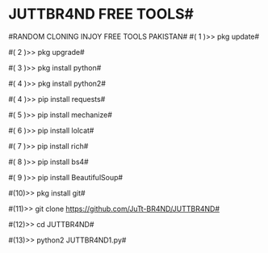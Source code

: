 # JUTTBR4ND FREE TOOLS#
#RANDOM CLONING INJOY FREE TOOLS PAKISTAN#
#( 1 )>> pkg update#

#( 2 )>> pkg upgrade#

#( 3 )>> pkg install python#

#( 4 )>> pkg install python2#

#( 4 )>> pip install requests#

#( 5 )>> pip install mechanize#

#( 6 )>> pip install lolcat#

#( 7 )>> pip install rich#

#( 8 )>> pip install bs4#

#( 9 )>> pip install BeautifulSoup#

#(10)>> pkg install git#

#(11)>> git clone https://github.com/JuTt-BR4ND/JUTTBR4ND#

#(12)>> cd JUTTBR4ND#

#(13)>> python2 JUTTBR4ND1.py#
